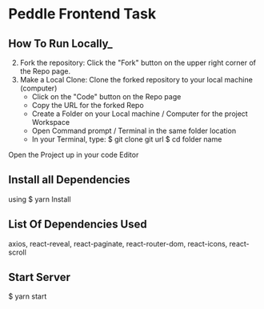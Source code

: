 # **Peddle Frontend Task**

## **How To Run Locally\_**

2. Fork the repository: Click the "Fork" button on the upper right corner of the Repo page.
3. Make a Local Clone: Clone the forked repository to your local machine (computer)
   - Click on the "Code" button on the Repo page
   - Copy the URL for the forked Repo
   - Create a Folder on your Local machine / Computer for the project Workspace
   - Open Command prompt / Terminal in the same folder location
   - In your Terminal, type:
     $ git clone git url
     $ cd folder name

Open the Project up in your code Editor

## **Install all Dependencies**

using
$ yarn Install

## List Of Dependencies Used

axios, react-reveal, react-paginate, react-router-dom, react-icons, react-scroll

## **Start Server**

$ yarn start
